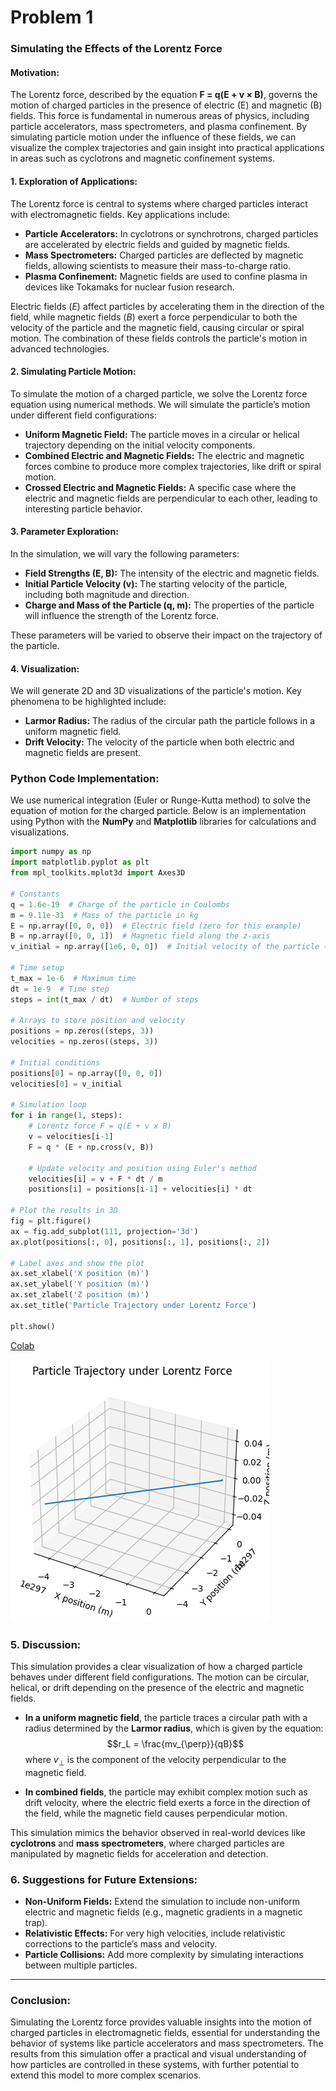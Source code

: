 # Problem 1
### **Simulating the Effects of the Lorentz Force**

#### Motivation:
The Lorentz force, described by the equation **F = q(E + v × B)**, governs the motion of charged particles in the presence of electric (E) and magnetic (B) fields. This force is fundamental in numerous areas of physics, including particle accelerators, mass spectrometers, and plasma confinement. By simulating particle motion under the influence of these fields, we can visualize the complex trajectories and gain insight into practical applications in areas such as cyclotrons and magnetic confinement systems.

#### 1. **Exploration of Applications:**
The Lorentz force is central to systems where charged particles interact with electromagnetic fields. Key applications include:
- **Particle Accelerators:** In cyclotrons or synchrotrons, charged particles are accelerated by electric fields and guided by magnetic fields.
- **Mass Spectrometers:** Charged particles are deflected by magnetic fields, allowing scientists to measure their mass-to-charge ratio.
- **Plasma Confinement:** Magnetic fields are used to confine plasma in devices like Tokamaks for nuclear fusion research.
  
Electric fields $(E)$ affect particles by accelerating them in the direction of the field, while magnetic fields $(B)$ exert a force perpendicular to both the velocity of the particle and the magnetic field, causing circular or spiral motion. The combination of these fields controls the particle's motion in advanced technologies.

#### 2. **Simulating Particle Motion:**
To simulate the motion of a charged particle, we solve the Lorentz force equation using numerical methods. We will simulate the particle’s motion under different field configurations:
- **Uniform Magnetic Field:** The particle moves in a circular or helical trajectory depending on the initial velocity components.
- **Combined Electric and Magnetic Fields:** The electric and magnetic forces combine to produce more complex trajectories, like drift or spiral motion.
- **Crossed Electric and Magnetic Fields:** A specific case where the electric and magnetic fields are perpendicular to each other, leading to interesting particle behavior.

#### 3. **Parameter Exploration:**
In the simulation, we will vary the following parameters:
- **Field Strengths (E, B):** The intensity of the electric and magnetic fields.
- **Initial Particle Velocity (v):** The starting velocity of the particle, including both magnitude and direction.
- **Charge and Mass of the Particle (q, m):** The properties of the particle will influence the strength of the Lorentz force.

These parameters will be varied to observe their impact on the trajectory of the particle.

#### 4. **Visualization:**
We will generate 2D and 3D visualizations of the particle's motion. Key phenomena to be highlighted include:
- **Larmor Radius:** The radius of the circular path the particle follows in a uniform magnetic field.
- **Drift Velocity:** The velocity of the particle when both electric and magnetic fields are present.

### Python Code Implementation:

We use numerical integration (Euler or Runge-Kutta method) to solve the equation of motion for the charged particle. Below is an implementation using Python with the **NumPy** and **Matplotlib** libraries for calculations and visualizations.

```python
import numpy as np
import matplotlib.pyplot as plt
from mpl_toolkits.mplot3d import Axes3D

# Constants
q = 1.6e-19  # Charge of the particle in Coulombs
m = 9.11e-31  # Mass of the particle in kg
E = np.array([0, 0, 0])  # Electric field (zero for this example)
B = np.array([0, 0, 1])  # Magnetic field along the z-axis
v_initial = np.array([1e6, 0, 0])  # Initial velocity of the particle (m/s)

# Time setup
t_max = 1e-6  # Maximum time
dt = 1e-9  # Time step
steps = int(t_max / dt)  # Number of steps

# Arrays to store position and velocity
positions = np.zeros((steps, 3))
velocities = np.zeros((steps, 3))

# Initial conditions
positions[0] = np.array([0, 0, 0])
velocities[0] = v_initial

# Simulation loop
for i in range(1, steps):
    # Lorentz force F = q(E + v x B)
    v = velocities[i-1]
    F = q * (E + np.cross(v, B))
    
    # Update velocity and position using Euler's method
    velocities[i] = v + F * dt / m
    positions[i] = positions[i-1] + velocities[i] * dt

# Plot the results in 3D
fig = plt.figure()
ax = fig.add_subplot(111, projection='3d')
ax.plot(positions[:, 0], positions[:, 1], positions[:, 2])

# Label axes and show the plot
ax.set_xlabel('X position (m)')
ax.set_ylabel('Y position (m)')
ax.set_zlabel('Z position (m)')
ax.set_title('Particle Trajectory under Lorentz Force')

plt.show()
```
[Colab](https://colab.research.google.com/drive/1_moLRazWlQaZPgkIXS1iNou0NHHlH8U-)

![Example Image](https://github.com/tugcecicekli/solutions_repo/blob/main/docs/1%20Physics/4%20Electromagnetism/Unknown-7.png?raw=true)

### 5. **Discussion:**
This simulation provides a clear visualization of how a charged particle behaves under different field configurations. The motion can be circular, helical, or drift depending on the presence of the electric and magnetic fields.

- **In a uniform magnetic field**, the particle traces a circular path with a radius determined by the **Larmor radius**, which is given by the equation:
  $$r_L = \frac{mv_{\perp}}{qB}$$
  where $v_{\perp}$ is the component of the velocity perpendicular to the magnetic field.
  
- **In combined fields**, the particle may exhibit complex motion such as drift velocity, where the electric field exerts a force in the direction of the field, while the magnetic field causes perpendicular motion.

This simulation mimics the behavior observed in real-world devices like **cyclotrons** and **mass spectrometers**, where charged particles are manipulated by magnetic fields for acceleration and detection.

### 6. **Suggestions for Future Extensions:**
- **Non-Uniform Fields:** Extend the simulation to include non-uniform electric and magnetic fields (e.g., magnetic gradients in a magnetic trap).
- **Relativistic Effects:** For very high velocities, include relativistic corrections to the particle’s mass and velocity.
- **Particle Collisions:** Add more complexity by simulating interactions between multiple particles.
---
### Conclusion:
Simulating the Lorentz force provides valuable insights into the motion of charged particles in electromagnetic fields, essential for understanding the behavior of systems like particle accelerators and mass spectrometers. The results from this simulation offer a practical and visual understanding of how particles are controlled in these systems, with further potential to extend this model to more complex scenarios.
